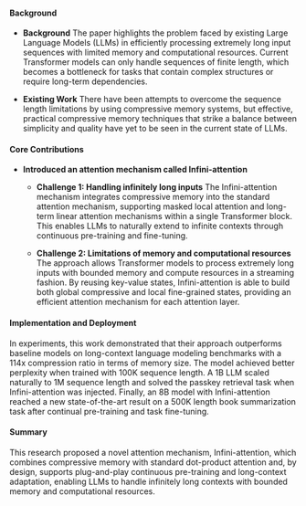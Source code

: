 #### Background
- **Background**
The paper highlights the problem faced by existing Large Language Models (LLMs) in efficiently processing extremely long input sequences with limited memory and computational resources. Current Transformer models can only handle sequences of finite length, which becomes a bottleneck for tasks that contain complex structures or require long-term dependencies.

- **Existing Work**
There have been attempts to overcome the sequence length limitations by using compressive memory systems, but effective, practical compressive memory techniques that strike a balance between simplicity and quality have yet to be seen in the current state of LLMs.

#### Core Contributions
  - **Introduced an attention mechanism called Infini-attention**
    - **Challenge 1: Handling infinitely long inputs**
      The Infini-attention mechanism integrates compressive memory into the standard attention mechanism, supporting masked local attention and long-term linear attention mechanisms within a single Transformer block. This enables LLMs to naturally extend to infinite contexts through continuous pre-training and fine-tuning.

    - **Challenge 2: Limitations of memory and computational resources**
      The approach allows Transformer models to process extremely long inputs with bounded memory and compute resources in a streaming fashion. By reusing key-value states, Infini-attention is able to build both global compressive and local fine-grained states, providing an efficient attention mechanism for each attention layer.

#### Implementation and Deployment
In experiments, this work demonstrated that their approach outperforms baseline models on long-context language modeling benchmarks with a 114x compression ratio in terms of memory size. The model achieved better perplexity when trained with 100K sequence length. A 1B LLM scaled naturally to 1M sequence length and solved the passkey retrieval task when Infini-attention was injected. Finally, an 8B model with Infini-attention reached a new state-of-the-art result on a 500K length book summarization task after continual pre-training and task fine-tuning.

#### Summary
This research proposed a novel attention mechanism, Infini-attention, which combines compressive memory with standard dot-product attention and, by design, supports plug-and-play continuous pre-training and long-context adaptation, enabling LLMs to handle infinitely long contexts with bounded memory and computational resources.